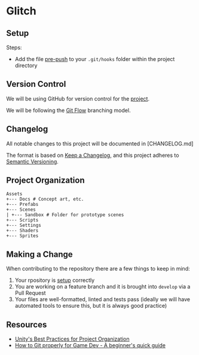 # Glitch

## Setup

Steps:

- Add the file [pre-push](Hooks/pre-push) to your `.git/hooks` folder within the project directory

## Version Control

We will be using GitHub for version control for the [project](https://github.com/16ajbm/Glitch).

We will be following the [Git Flow](https://gamemakerblog.com/2023/07/13/how-to-use-git-flow-for-game-development/) branching model.

## Changelog

All notable changes to this project will be documented in [CHANGELOG.md]

The format is based on [Keep a Changelog](https://keepachangelog.com/en/1.1.0/),
and this project adheres to [Semantic Versioning](https://semver.org/spec/v2.0.0.html).

## Project Organization

```
Assets
+--- Docs # Concept art, etc.
+--- Prefabs
+--- Scenes
| +--- Sandbox # Folder for prototype scenes
+--- Scripts
+--- Settings
+--- Shaders
+--- Sprites
```

## Making a Change

When contributing to the repository there are a few things to keep in mind:

1. Your rpository is [setup](#setup) correctly
2. You are working on a feature branch and it is brought into `develop` via a Pull Request
3. Your files are well-formatted, linted and tests pass (ideally we will have automated tools to ensure this, but it is always good practice)

## Resources

- [Unity's Best Practices for Project Organization](https://unity.com/resources/best-practices-version-control-unity-6)
- [How to Git properly for Game Dev - A beginner's quick guide](https://youtu.be/ZvXMn9aPyZI)

